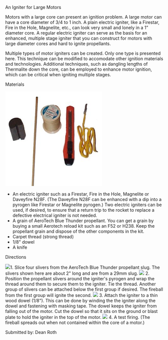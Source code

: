 An Igniter for Large Motors

Motors with a large core can present an ignition problem. A large motor can have a core diameter of 3/4 to 1 inch. A plain electric igniter, like a Firestar, Fire in the Hole, Magnelite, etc., can look very small and lonely in a 1” diameter core. A regular electric igniter can serve as the basis for an enhanced, multiple stage igniter that you can construct for motors with large diameter cores and hard to ignite propellants.

Multiple types of motor igniters can be created. Only one type is presented here. This technique can be modified to accomodate other ignition materials and technologies. Additional techniques, such as dangling lengths of Thermalite down the core, can be employed to enhance motor ignition, which can be critical when igniting multiple stages.

Materials

![](/images/ig1.jpg)

- An electric igniter such as a Firestar, Fire in the Hole, Magnelite or Daveyfire N28F. (The Daveyfire N28F can be enhanced with a dip into a pyrogen like Firestar or Magnelite pyrogen.) Two electric igniters can be used, if desired, to ensure that a return trip to the rocket to replace a defective electrical igniter is not needed. 
- A grain of AeroTech Blue Thunder propellant. You can get a grain by buying a small Aerotech reload kit such as an F52 or H238. Keep the propellant grain and dispose of the other components in the kit. 
- Carpet thread (strong thread) 
- 1/8" dowel 
- A knife

Directions

 ![](/images/ig2.jpg)1. Slice four slivers from the AeroTech Blue Thunder propellant slug. The slivers shown here are about 2" long and are from a 29mm slug. ![](/images/ig3.jpg)
2. Position the propellant slivers around the igniter's pyrogen and wrap the thread around them to secure them to the igniter. Tie the thread. Another group of slivers can be attached below the first group if desired. The fireball from the first group will ignite the second. ![](/images/ig4.jpg)
3. Attach the igniter to a thin wood dowel (1/8"). This can be done by winding the the igniter along the dowel and fastening with masking tape. The dowel keeps the igniter from falling out of the motor. Cut the dowel so that it sits on the ground or blast plate to hold the igniter in the top of the motor. ![](/images/ig5.jpg)
4. A test firing. (The fireball spreads out when not contained within the core of a motor.)

Submitted by: Dean Roth

